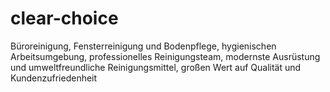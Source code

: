 # clear-choice
Büroreinigung, Fensterreinigung und Bodenpflege, hygienischen Arbeitsumgebung, professionelles Reinigungsteam,  modernste Ausrüstung und umweltfreundliche Reinigungsmittel, großen Wert auf Qualität und Kundenzufriedenheit
